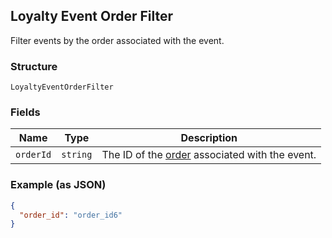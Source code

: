 ## Loyalty Event Order Filter

Filter events by the order associated with the event.

### Structure

`LoyaltyEventOrderFilter`

### Fields

| Name | Type | Description |
|  --- | --- | --- |
| `orderId` | `string` | The ID of the [order](#type-Order) associated with the event. |

### Example (as JSON)

```json
{
  "order_id": "order_id6"
}
```


